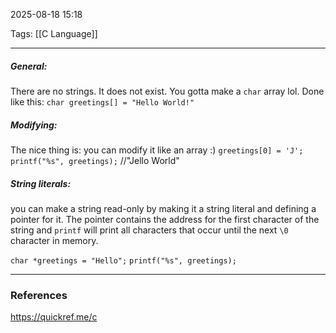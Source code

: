 2025-08-18 15:18

Tags: [[C Language]]

------------------------------------------------
##### General:
There are no strings. It does not exist. You gotta make a `char` array lol. 
Done like this: `char greetings[] = "Hello World!"`

##### Modifying:
The nice thing is: you can modify it like an array :)
`greetings[0] = 'J';`
`printf("%s", greetings);` //"Jello World"

##### String literals:
you can make a string read-only by making it a string literal and defining a pointer for it.
The pointer contains the address for the first character of the string and `printf` will print all characters that occur until the next `\0` character in memory.

`char *greetings = "Hello";`
`printf("%s", greetings);`


------------------------------------------------------
### References
https://quickref.me/c
